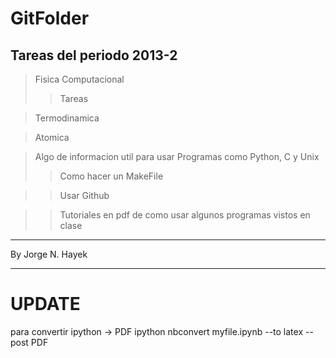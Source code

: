 GitFolder
=========

Tareas del periodo 2013-2
----------------------------
>Fisica Computacional
>>Tareas

>Termodinamica

>Atomica

>Algo de informacion util para usar Programas como Python, C y Unix
>>Como hacer un MakeFile

>>Usar Github

>>Tutoriales en pdf de como usar algunos programas vistos en clase

_____________________
By Jorge N. Hayek
_____________________

UPDATE
=======
para convertir ipython -> PDF
ipython nbconvert myfile.ipynb --to latex --post PDF
